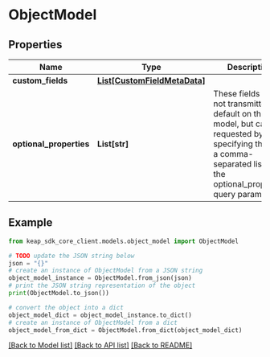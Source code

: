 # ObjectModel


## Properties

Name | Type | Description | Notes
------------ | ------------- | ------------- | -------------
**custom_fields** | [**List[CustomFieldMetaData]**](CustomFieldMetaData.md) |  | [optional] 
**optional_properties** | **List[str]** | These fields are not transmitted by default on this model, but can be requested by specifying them in a comma-separated list in the optional_properties query parameter. | [optional] 

## Example

```python
from keap_sdk_core_client.models.object_model import ObjectModel

# TODO update the JSON string below
json = "{}"
# create an instance of ObjectModel from a JSON string
object_model_instance = ObjectModel.from_json(json)
# print the JSON string representation of the object
print(ObjectModel.to_json())

# convert the object into a dict
object_model_dict = object_model_instance.to_dict()
# create an instance of ObjectModel from a dict
object_model_from_dict = ObjectModel.from_dict(object_model_dict)
```
[[Back to Model list]](../README.md#documentation-for-models) [[Back to API list]](../README.md#documentation-for-api-endpoints) [[Back to README]](../README.md)


